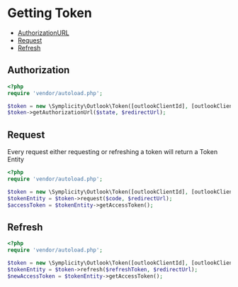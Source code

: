 # Getting Token

- [AuthorizationURL](#authorization)
- [Request](#request)
- [Refresh](#refresh)

## Authorization
```php
<?php
require 'vendor/autoload.php';

$token = new \Symplicity\Outlook\Token([outlookClientId], [outlookClientSecret], ['logger' => $log]);
$token->getAuthorizationUrl($state, $redirectUrl);
```

## Request

Every request either requesting or refreshing a token will return a Token Entity

```php
<?php
require 'vendor/autoload.php';

$token = new \Symplicity\Outlook\Token([outlookClientId], [outlookClientSecret], ['logger' => $log]);
$tokenEntity = $token->request($code, $redirectUrl);
$accessToken = $tokenEntity->getAccessToken(); 
```

## Refresh

```php
<?php
require 'vendor/autoload.php';

$token = new \Symplicity\Outlook\Token([outlookClientId], [outlookClientSecret], ['logger' => $log]);
$tokenEntity = $token->refresh($refreshToken, $redirectUrl);
$newAccessToken = $tokenEntity->getAccessToken(); 
```